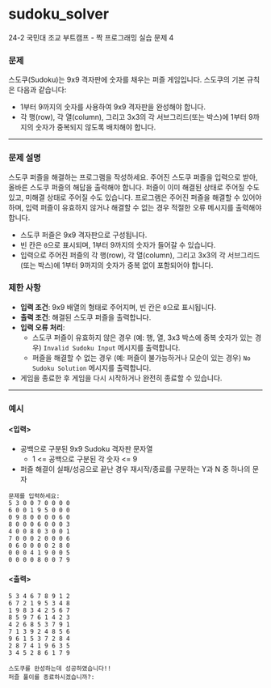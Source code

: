 # sudoku_solver
24-2 국민대 조교 부트캠프 - 짝 프로그래밍 실습 문제 4


### 문제
스도쿠(Sudoku)는 9x9 격자판에 숫자를 채우는 퍼즐 게임입니다. 스도쿠의 기본 규칙은 다음과 같습니다:

- 1부터 9까지의 숫자를 사용하여 9x9 격자판을 완성해야 합니다.
- 각 행(row), 각 열(column), 그리고 3x3의 각 서브그리드(또는 박스)에 1부터 9까지의 숫자가 중복되지 않도록 배치해야 합니다.

---

### 문제 설명

스도쿠 퍼즐을 해결하는 프로그램을 작성하세요. 주어진 스도쿠 퍼즐을 입력으로 받아, 올바른 스도쿠 퍼즐의 해답을 출력해야 합니다. 퍼즐이 이미 해결된 상태로 주어질 수도 있고, 미해결 상태로 주어질 수도 있습니다. 프로그램은 주어진 퍼즐을 해결할 수 있어야 하며, 입력 퍼즐이 유효하지 않거나 해결할 수 없는 경우 적절한 오류 메시지를 출력해야 합니다.

- 스도쿠 퍼즐은 9x9 격자판으로 구성됩니다.
- 빈 칸은 `0`으로 표시되며, 1부터 9까지의 숫자가 들어갈 수 있습니다.
- 입력으로 주어진 퍼즐의 각 행(row), 각 열(column), 그리고 3x3의 각 서브그리드(또는 박스)에 1부터 9까지의 숫자가 중복 없이 포함되어야 합니다.

### 제한 사항

- **입력 조건**: 9x9 배열의 형태로 주어지며, 빈 칸은 `0`으로 표시됩니다.
- **출력 조건**: 해결된 스도쿠 퍼즐을 출력합니다.
- **입력 오류 처리**: 
  - 스도쿠 퍼즐이 유효하지 않은 경우 (예: 행, 열, 3x3 박스에 중복 숫자가 있는 경우) `Invalid Sudoku Input` 메시지를 출력합니다.
  - 퍼즐을 해결할 수 없는 경우 (예: 퍼즐이 불가능하거나 모순이 있는 경우) `No Sudoku Solution` 메시지를 출력합니다.
- 게임을 종료한 후 게임을 다시 시작하거나 완전히 종료할 수 있습니다.

---

### 예시

#### <입력>
- 공백으로 구분된 9x9 Sudoku 격자판 문자열
  - 1 <= 공백으로 구분된 각 숫자 <= 9
- 퍼즐 해결이 실패/성공으로 끝난 경우 재시작/종료를 구분하는 Y과 N 중 하나의 문자

```
문제를 입력하세요: 
5 3 0 0 7 0 0 0 0
6 0 0 1 9 5 0 0 0
0 9 8 0 0 0 0 6 0
8 0 0 0 6 0 0 0 3
4 0 0 8 0 3 0 0 1
7 0 0 0 2 0 0 0 6
0 6 0 0 0 0 2 8 0
0 0 0 4 1 9 0 0 5
0 0 0 0 8 0 0 7 9
```

#### <출력>
```
5 3 4 6 7 8 9 1 2
6 7 2 1 9 5 3 4 8
1 9 8 3 4 2 5 6 7
8 5 9 7 6 1 4 2 3
4 2 6 8 5 3 7 9 1
7 1 3 9 2 4 8 5 6
9 6 1 5 3 7 2 8 4
2 8 7 4 1 9 6 3 5
3 4 5 2 8 6 1 7 9

스도쿠를 완성하는데 성공하였습니다!!
퍼즐 풀이를 종료하시겠습니까?:

```
